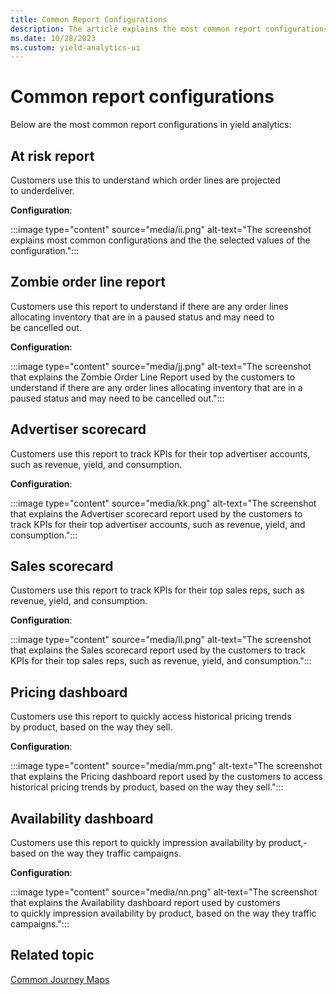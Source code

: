 ```yaml
---
title: Common Report Configurations
description: The article explains the most common report configurations in yield analytics.
ms.date: 10/28/2023
ms.custom: yield-analytics-ui
---
```

# Common report configurations

Below are the most common report configurations in yield analytics:

## At risk report

Customers use this to understand which order lines are projected to underdeliver.

**Configuration**:

:::image type="content" source="media/ii.png" alt-text="The screenshot explains most common configurations and the the selected values of the configuration.":::

## Zombie order line report

Customers use this report to understand if there are any order lines allocating inventory that are in a paused status and may need to be cancelled out.

**Configuration**:

:::image type="content" source="media/jj.png" alt-text="The screenshot that explains the Zombie Order Line Report used by the customers to understand if there are any order lines allocating inventory that are in a paused status and may need to be cancelled out.":::

## Advertiser scorecard

Customers use this report to track KPIs for their top advertiser accounts, such as revenue, yield, and consumption.

**Configuration**:

:::image type="content" source="media/kk.png" alt-text="The screenshot that explains the Advertiser scorecard report used by the customers to track KPIs for their top advertiser accounts, such as revenue, yield, and consumption.":::

## Sales scorecard

Customers use this report to track KPIs for their top sales reps, such as revenue, yield, and consumption.

**Configuration**:

:::image type="content" source="media/ll.png" alt-text="The screenshot that explains the Sales scorecard report used by the customers to track KPIs for their top sales reps, such as revenue, yield, and consumption.":::

## Pricing dashboard

Customers use this report to quickly access historical pricing trends by product, based on the way they sell.

**Configuration**:

:::image type="content" source="media/mm.png" alt-text="The screenshot that explains the Pricing dashboard report used by the customers to access historical pricing trends by product, based on the way they sell.":::

## Availability dashboard

Customers use this report to quickly impression availability by product,- based on the way they traffic campaigns.

**Configuration**:

:::image type="content" source="media/nn.png" alt-text="The screenshot that explains the Availability dashboard report used by customers to quickly impression availability by product, based on the way they traffic campaigns.":::

## Related topic

[Common Journey Maps](common-journey-maps.md)